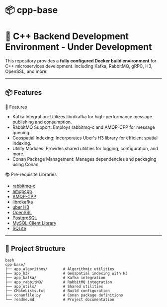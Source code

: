 # 📦 cpp-base
# 🚀 C++ Backend Development Environment - Under Development

This repository provides a **fully configured Docker build environment** for C++ microservices development. including Kafka, RabbitMQ, gRPC, H3, OpenSSL, and more.

---

## 📦 Features

🚀 Features
- Kafka Integration: Utilizes librdkafka for high-performance message publishing and consumption.
- RabbitMQ Support: Employs rabbitmq-c and AMQP-CPP for message queuing.
- Geospatial Indexing: Incorporates Uber's H3 library for efficient spatial indexing.
- Utility Modules: Provides shared utilities for logging, configuration, and more.
- Conan Package Management: Manages dependencies and packaging using Conan.

📚 Pre-requisite Libraries
+ [rabbitmq-c](https://github.com/alanxz/rabbitmq-c.git)
+ [amqpcpp](https://github.com/akalend/amqpcpp.git)
+ [AMQP-CPP](https://github.com/CopernicaMarketingSoftware/AMQP-CPP.git)
+ [librdkafka](https://github.com/confluentinc/librdkafka.git)
+ [uber H3](https://github.com/uber/h3.git)
+ [OpenSSL](https://github.com/openssl/openssl.git)
+ [PostgreSQL](https://www.postgresql.org/download/)
+ [MySQL Client Library](https://dev.mysql.com/downloads/connector/c/)
+ [SQLite](https://www.sqlite.org/download.html)

---

## 📁 Project Structure

```
bash
cpp-base/
├── app_algorithms/       # Algorithmic utilities
├── app_h3/               # Geospatial indexing with H3
├── app_kafka/            # Kafka integration
├── app_rabbitMQ/         # RabbitMQ integration
├── app_utils/            # Shared utilities
├── CMakeLists.txt        # Build configuration
├── conanfile.py          # Conan package definitions
└── readme.md             # Project documentation
```
